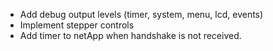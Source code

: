 - Add debug output levels (timer, system, menu, lcd, events)
- Implement stepper controls
- Add timer to netApp when handshake is not received.

